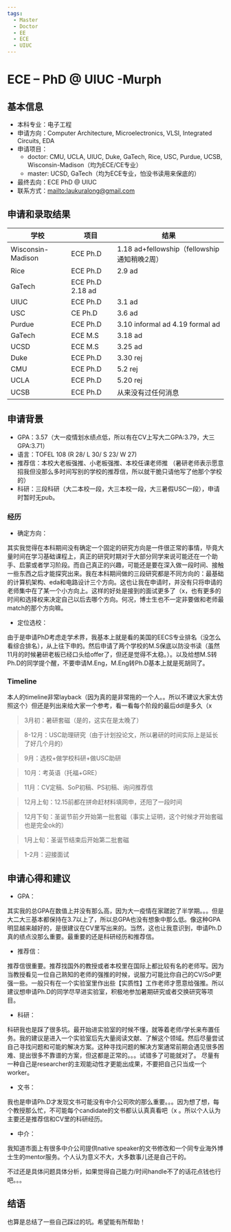 ```yaml
---
tags:
  - Master
  - Doctor
  - EE
  - ECE
  - UIUC
---
```


# ECE – PhD @ UIUC -Murph

## 基本信息
- 本科专业：电子工程
- 申请方向：Computer Architecture, Microelectronics, VLSI, Integrated Circuits, EDA
- 申请项目：
	- doctor: CMU, UCLA, UIUC, Duke, GaTech, Rice, USC, Purdue, UCSB, Wisconsin-Madison（均为ECE/CE专业）
	- master: UCSD, GaTech（均为ECE专业，怕没书读用来保底的）
- 最终去向：ECE PhD @ UIUC
- 联系方式：<mailto:laukuralong@gmail.com>

## 申请和录取结果
| 学校 | 项目 | 结果 |
| ---- | ---- | ---- |
|Wisconsin-Madison | ECE Ph.D |	1.18 ad+fellowship（fellowship通知稍晚2周）|
|Rice |	ECE Ph.D |	2.9 ad |
|GaTech | ECE Ph.D	2.18 ad |
|UIUC | ECE Ph.D | 3.1 ad |
|USC | CE Ph.D | 3.6 ad |
|Purdue	| ECE Ph.D | 3.10 informal ad 4.19 formal ad |
|GaTech	| ECE M.S | 3.18 ad |
|UCSD |	ECE M.S	| 3.25 ad |
|Duke | ECE Ph.D | 3.30 rej |
|CMU | ECE Ph.D	| 5.2 rej |
|UCLA |	ECE Ph.D |	5.20 rej |
|UCSB |	ECE Ph.D | 从来没有过任何消息 |

## 申请背景
- GPA：3.57（大一疫情划水绩点低，所以有在CV上写大二GPA:3.79，大三GPA:3.71）
- 语言：TOFEL 108 (R 28/ L 30/ S 23/ W 27)
- 推荐信：本校大老板强推、小老板强推、本校任课老师推
（暑研老师表示愿意招我但没那么多时间写别的学校的推荐信，所以就干脆只请他写了他那个学校的）
- 科研：三段科研（大二本校一段，大三本校一段，大三暑假USC一段），申请时暂时无pub。

### 经历

- 确定方向：

其实我觉得在本科期间没有确定一个固定的研究方向是一件很正常的事情，毕竟大量时间在学习基础课程上，真正的研究时期对于大部分同学来说可能还在一个助手、启蒙或者学习阶段。而自己真正的兴趣，可能还是要在深入做一段时间、接触一些东西之后才能探究出来。我在本科期间做的三段研究都是不同方向的：最基础的计算机架构、eda和电路设计三个方向。这也让我在申请时，并没有只将申请的老师集中在了某一个小方向上。这样的好处是接到的面试更多了（x，也有更多的时间和选择权来决定自己以后去哪个方向。何况，博士生也不一定非要做和老师最match的那个方向嘛。

- 定位选校：

由于是申请PhD考虑走学术界，我基本上就是看的美国的EECS专业排名（没怎么看综合排名），从上往下申的。然后申请了两个学校的M.S保底以防没书读（虽然11月的时候暑研老板已经口头给offer了，但还是觉得不太稳。）。以及给想M.S转Ph.D的同学提个醒，不要申请M.Eng，M.Eng转Ph.D基本上就是死胡同了。

### Timeline

本人的timeline非常layback（因为真的是非常拖的一个人。。所以不建议大家太仿照这个）但还是列出来给大家一个参考，看一看每个阶段的最后ddl是多久（x

> 3月初：暑研套磁（是的，这实在是太晚了）

> 8-12月：USC助理研究（由于计划投论文，所以暑研的时间实际上是延长了好几个月的）

> 9月：选校+做学校科研+做USC助研

> 10月：考英语（托福+GRE）

> 11月：CV定稿、SoP初稿、PS初稿、询问推荐信

> 12月上旬：12.15前都在拼命赶材料填网申，还阳了一段时间

> 12月下旬：圣诞节前夕开始第一批套磁（事实上证明，这个时候才开始套磁也是完全ok的）

> 1月上旬：圣诞节结束后开始第二批套磁

> 1-2月：迎接面试

## 申请心得和建议

- GPA：

其实我的总GPA在数值上并没有那么高，因为大一疫情在家蹉跎了半学期。。。但是大二大三基本都保持在3.7以上了，所以总GPA也没有想象中那么低。像这种GPA明显越来越好的，是很建议在CV里写出来的。当然，这也让我意识到，申请Ph.D真的绩点没那么重要。最重要的还是科研经历和推荐信。

- 推荐信：

推荐信很重要。推荐找国外的教授或者本校里在国际上都比较有名的老师写。因为当教授看见一位自己熟知的老师的强推的时候，说服力可能比你自己的CV/SoP更强一些。一般只有在一个实验室里作出些【实质性】工作老师才愿意给强推。所以建议想申请Ph.D的同学尽早进实验室，积极地参加暑期研究或者交换研究等项目。

- 科研：

科研我也是踩了很多坑。最开始进实验室的时候不懂，就等着老师/学长来布置任务。我的建议是进入一个实验室后先大量阅读文献、了解这个领域。然后尽量尝试自己寻找问题和可能的解决方案。这种寻找问题的解决方案通常前期会遇见很多困难、提出很多不靠谱的方案，但这都是正常的。。。试错多了可能就对了。
	尽量有一种自己是researcher的主观能动性才更能出成果，不要把自己只当成一个worker。

- 文书：

我也是申请Ph.D才发现文书可能没有中介公司吹的那么重要。。。因为想了想，每个教授那么忙，不可能每个candidate的文书都认认真真看吧（x 。所以个人认为主要还是推荐信和CV里的科研经历。

- 中介：

我知道市面上有很多中介公司提供native speaker的文书修改和一个同专业海外博士生的mentor服务。个人认为意义不大，大多数事儿还是自己干的。

不过还是具体问题具体分析，如果觉得自己能力/时间handle不了的话花点钱也行吧。。。

## 结语

也算是总结了一些自己踩过的坑。希望能有所帮助！
